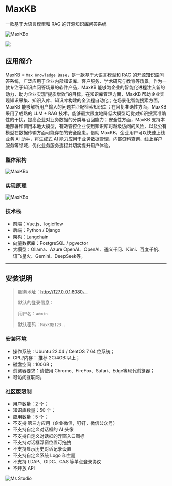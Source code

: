 # MaxKB

一款基于大语言模型和 RAG 的开源知识库问答系统

![MaxKBo](https://file.lifebus.top/imgs/maxkb_cover.jpg)

![](https://img.shields.io/badge/%E6%96%B0%E7%96%86%E8%90%8C%E6%A3%AE%E8%BD%AF%E4%BB%B6%E5%BC%80%E5%8F%91%E5%B7%A5%E4%BD%9C%E5%AE%A4-%E6%8F%90%E4%BE%9B%E6%8A%80%E6%9C%AF%E6%94%AF%E6%8C%81-blue)

## 应用简介

MaxKB = `Max Knowledge Base`，是一款基于大语言模型和 RAG
的开源知识库问答系统，广泛应用于企业内部知识库、客户服务、学术研究与教育等场景。作为一款专注于知识库问答场景的软件产品，MaxKB
能够为企业的智能化进程注入新的动力，助力企业实现“提质增效”的目标。在知识库管理方面，MaxKB
帮助企业实现知识采集、知识入库、知识库构建的全流程自动化；在场景化智能搜索方面，MaxKB 能够解析用户输入的问题并匹配检索知识库；在回复准确性方面，MaxKB
采用了成熟的 LLM + RAG 技术，能够最大限度地降低大模型幻觉对知识搜索准确性的干扰，提高企业对业务数据的分类与召回能力；安全性方面，MaxKB
支持本地部署和调用本地大模型，有效管控企业使用知识库时越级访问的风险，以及公有模型在数据传输方面可能存在的安全隐患。借助
MaxKB，企业用户可以快速上线业务 AI 助手，将生成式 AI 能力应用于业务数据管理、内部资料查询、线上客户服务等领域，优化业务服务流程并切实提升用户体验。

### 整体架构

![MaxKBo](https://file.lifebus.top/imgs/maxkb_architecture.jpg)

### 实现原理

![MaxKBo](https://file.lifebus.top/imgs/maxkb_principle.jpg)

### 技术栈

+ 前端：Vue.js、logicflow
+ 后端：Python / Django
+ 架构：Langchain
+ 向量数据库：PostgreSQL / pgvector
+ 大模型：Ollama、Azure OpenAI、OpenAI、通义千问、Kimi、百度千帆、讯飞星火、Gemini、DeepSeek等。

---

## 安装说明

> 服务地址：http://127.0.0.1:8080。
>
> 默认的登录信息：
>
> 用户名：`admin`
>
> 默认密码：`MaxKB@123..`

### 安装环境

+ 操作系统：Ubuntu 22.04 / CentOS 7 64 位系统；
+ CPU/内存： 推荐 2C/4GB 以上；
+ 磁盘空间：100GB；
+ 浏览器要求：请使用 Chrome、FireFox、Safari、Edge等现代浏览器；
+ 可访问互联网。

### 社区版限制

+ 用户数量：2 个；
+ 知识库数量：50 个；
+ 应用数量：5 个；
+ 不支持 第三方应用（企业微信，钉钉，微信公众号）
+ 不支持自定义对话框的 AI 头像
+ 不支持自定义对话框的浮窗入口图标
+ 不支持对话框浮窗位置可拖拽
+ 不支持显示历史对话记录设置
+ 不支持自定义系统 Logo 和主题
+ 不支持 LDAP、OIDC、CAS 等单点登录协议
+ 不开放 API

![Ms Studio](https://file.lifebus.top/imgs/ms_blank_001.png)
